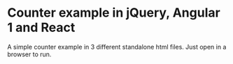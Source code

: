 # Counter example in jQuery, Angular 1 and React

A simple counter example in 3 different standalone html files. Just open in a browser to run.